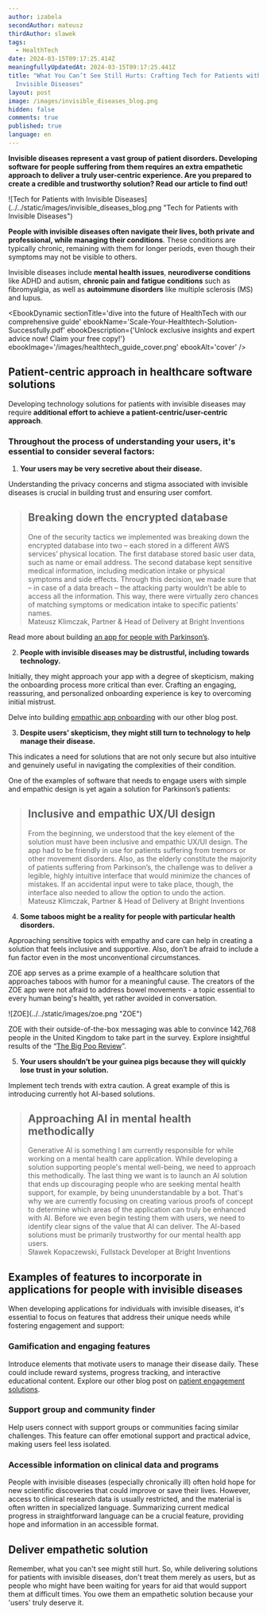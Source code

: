 ```yaml
---
author: izabela
secondAuthor: mateusz
thirdAuthor: slawek
tags:
  - HealthTech
date: 2024-03-15T09:17:25.414Z
meaningfullyUpdatedAt: 2024-03-15T09:17:25.441Z
title: "What You Can’t See Still Hurts: Crafting Tech for Patients with
  Invisible Diseases"
layout: post
image: /images/invisible_diseases_blog.png
hidden: false
comments: true
published: true
language: en
---
```

**Invisible diseases represent a vast group of patient disorders. Developing software for people suffering from them requires an extra empathetic approach to deliver a truly user-centric experience. Are you prepared to create a credible and trustworthy solution? Read our article to find out!**

<div className="image">![Tech for Patients with Invisible Diseases](../../static/images/invisible_diseases_blog.png "Tech for Patients with Invisible Diseases")</div>

**People with invisible diseases often navigate their lives, both private and professional, while managing their conditions**. These conditions are typically chronic, remaining with them for longer periods, even though their symptoms may not be visible to others.

Invisible diseases include **mental health issues**, **neurodiverse conditions** like ADHD and autism, **chronic pain and fatigue conditions** such as fibromyalgia, as well as **autoimmune disorders** like multiple sclerosis (MS) and lupus.

<EbookDynamic sectionTitle='dive into the future of HealthTech with our comprehensive guide' ebookName='Scale-Your-Healthtech-Solution-Successfully.pdf' ebookDescription={'Unlock exclusive insights and expert advice now! Claim your free copy!'} ebookImage='/images/healthtech_guide_cover.png' ebookAlt='cover' />

## Patient-centric approach in healthcare software solutions

Developing technology solutions for patients with invisible diseases may require **additional effort to achieve a patient-centric/user-centric approach**. 

### Throughout the process of understanding your users, it's essential to consider several factors:

1. **Your users may be very secretive about their disease.** 

Understanding the privacy concerns and stigma associated with invisible diseases is crucial in building trust and ensuring user comfort.

<blockquote><h2>Breaking down the encrypted database</h2><div>One of the security tactics we implemented was breaking down the encrypted database into two – each stored in a different AWS services’ physical location. The first database stored basic user data, such as name or email address. The second database kept sensitive medical information, including medication intake or physical symptoms and side effects. Through this decision, we made sure that – in case of a data breach – the attacking party wouldn’t be able to access all the information. This way, there were virtually zero chances of matching symptoms or medication intake to specific patients’ names.</div><footer>Mateusz Klimczak, Partner & Head of Delivery at Bright Inventions</footer></blockquote>

Read more about building [an app for people with Parkinson’s](/projects/solution-for-parkinsons-patients/).

2. **People with invisible diseases may be distrustful, including towards technology.** 

Initially, they might approach your app with a degree of skepticism, making the onboarding process more critical than ever. Crafting an engaging, reassuring, and personalized onboarding experience is key to overcoming initial mistrust. 

Delve into building [empathic app onboarding](/blog/data-driven-development-femtech-app-onboarding/) with our other blog post.

3. **Despite users' skepticism, they might still turn to technology to help manage their disease.** 

This indicates a need for solutions that are not only secure but also intuitive and genuinely useful in navigating the complexities of their condition.

One of the examples of software that needs to engage users with simple and empathic design is yet again a solution for Parkinson’s patients:

<blockquote><h2>Inclusive and empathic UX/UI design</h2><div>From the beginning, we understood that the key element of the solution must have been inclusive and empathic UX/UI design. The app had to be friendly in use for patients suffering from tremors or other movement disorders. Also, as the elderly constitute the majority of patients suffering from Parkinson’s, the challenge was to deliver a legible, highly intuitive interface that would minimize the chances of mistakes. If an accidental input were to take place, though, the interface also needed to allow the option to undo the action.</div><footer>Mateusz Klimczak, Partner & Head of Delivery at Bright Inventions</footer></blockquote>

4. **Some taboos might be a reality for people with particular health disorders.** 

Approaching sensitive topics with empathy and care can help in creating a solution that feels inclusive and supportive. Also, don’t be afraid to include a fun factor even in the most unconventional circumstances.

ZOE app serves as a prime example of a healthcare solution that approaches taboos with humor for a meaningful cause. The creators of the ZOE app were not afraid to address bowel movements - a topic essential to every human being's health, yet rather avoided in conversation.

<div className="image">![ZOE](../../static/images/zoe.png "ZOE")</div>

ZOE with their outside-of-the-box messaging was able to convince 142,768 people in the United Kingdom to take part in the survey. Explore insightful results of the “[The Big Poo Review](https://zoe.com/learn/fascinating-insights-from-the-big-poo-review)”.

5. **Your users shouldn’t be your guinea pigs because they will quickly lose trust in your solution.** 

Implement tech trends with extra caution. A great example of this is introducing currently hot AI-based solutions. 

<blockquote><h2>Approaching AI in mental health methodically</h2><div>Generative AI is something I am currently responsible for while working on a mental health care application. While developing a solution supporting people's mental well-being, we need to approach this methodically. The last thing we want is to launch an AI solution that ends up discouraging people who are seeking mental health support, for example, by being ununderstandable by a bot.  That's why we are currently focusing on creating various proofs of concept to determine which areas of the application can truly be enhanced with AI. Before we even begin testing them with users, we need to identify clear signs of the value that AI can deliver. The AI-based solutions must be primarily trustworthy for our mental health app users.</div><footer>Sławek Kopaczewski, Fullstack Developer at Bright Inventions</footer></blockquote>

## Examples of features to incorporate in applications for people with invisible diseases

When developing applications for individuals with invisible diseases, it's essential to focus on features that address their unique needs while fostering engagement and support:

### Gamification and engaging features

Introduce elements that motivate users to manage their disease daily. These could include reward systems, progress tracking, and interactive educational content. Explore our other blog post on [patient engagement solutions](/blog/delivering-patient-engagement-platform/).

### Support group and community finder

Help users connect with support groups or communities facing similar challenges. This feature can offer emotional support and practical advice, making users feel less isolated.

### Accessible information on clinical data and programs

People with invisible diseases (especially chronically ill) often hold hope for new scientific discoveries that could improve or save their lives. However, access to clinical research data is usually restricted, and the material is often written in specialized language. Summarizing current medical progress in straightforward language can be a crucial feature, providing hope and information in an accessible format.

## Deliver empathetic solution

Remember, what you can't see might still hurt. So, while delivering solutions for patients with invisible diseases, don't treat them merely as users, but as people who might have been waiting for years for aid that would support them at difficult times. You owe them an empathetic solution because your 'users' truly deserve it.